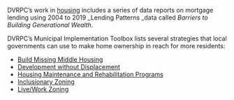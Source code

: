 DVRPC’s work in [housing](https://www.dvrpc.org/housing/) includes a series of data reports on mortgage lending using 2004 to 2019 _Lending Patterns _data called _Barriers to Building Generational Wealth_.

DVRPC’s Municipal Implementation Toolbox lists several strategies that local governments can use to make home ownership in reach for more residents:

* [Build Missing Middle Housing](https://www.dvrpc.org/Plan/MIT/buildmissingmiddlehousing)
* [Development without Displacement](https://www.dvrpc.org/Plan/MIT/developmentwithoutdisplacement)
* [Housing Maintenance and Rehabilitation Programs](https://www.dvrpc.org/Plan/MIT/housingmaintenanceandrehabilitationprograms)
* [Inclusionary Zoning](https://www.dvrpc.org/Plan/MIT/inclusionaryzoning)
* [Live/Work Zoning](https://www.dvrpc.org/Plan/MIT/liveworkzoning)